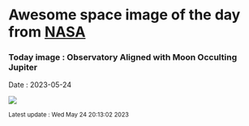 
# Awesome space image of the day from [NASA](https://api.nasa.gov/)

### Today image : Observatory Aligned with Moon Occulting Jupiter
Date : 2023-05-24

![](https://apod.nasa.gov/apod/image/2305/MoonJupiter_Whitacre_960.jpg)

<small>Latest update : Wed May 24 20:13:02 2023</small>
        